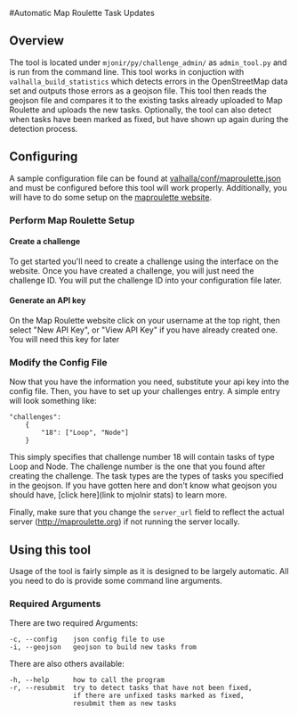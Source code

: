 #Automatic Map Roulette Task Updates

## Overview
The tool is located under `mjonir/py/challenge_admin/` as  `admin_tool.py` and is run from the command line. This tool works in conjuction with `valhalla_build_statistics` which detects errors in the OpenStreetMap data set and outputs those errors as a geojson file. This tool then reads the geojson file and compares it to the existing tasks already uploaded to Map Roulette and uploads the new tasks. Optionally, the tool can also detect when tasks have been marked as fixed, but have shown up again during the detection process.

## Configuring
A sample configuration file can be found at [valhalla/conf/maproulette.json](https://github.com/valhalla/conf/blob/master/maproulette.json) and must be configured before this tool will work properly. Additionally, you will have to do some setup on the [maproulette website](http://maproulette.org).

### Perform Map Roulette Setup
#### Create a challenge
To get started you'll need to create a challenge using the interface on the website. Once you have created a challenge, you will just need the challenge ID. You will put the challenge ID into your configuration file later.

#### Generate an API key
On the Map Roulette website click on your username at the top right, then select "New API Key", or "View API Key" if you have already created one. You will need this key for later

### Modify the Config File
Now that you have the information you need, substitute your api key into the config file. Then, you have to set up your challenges entry. A simple entry will look something like:

    "challenges":
        {
            "18": ["Loop", "Node"]
        }

This simply specifies that challenge number 18 will contain tasks of type Loop and Node. The challenge number is the one that you found after creating the challenge. The task types are the types of tasks you specified in the geojson.
If you have gotten here and don't know what geojson you should have, [click here](link to mjolnir stats) to learn more.

Finally, make sure that you change the `server_url` field to reflect the actual server (http://maproulette.org) if not running the server locally.

## Using this tool
Usage of the tool is fairly simple as it is designed to be largely automatic. All you need to do is provide some command line arguments.

### Required Arguments
There are two required Arguments:

    -c, --config    json config file to use
    -i, --geojson   geojson to build new tasks from

There are also others available:

    -h, --help      how to call the program
    -r, --resubmit  try to detect tasks that have not been fixed,
                    if there are unfixed tasks marked as fixed,
                    resubmit them as new tasks